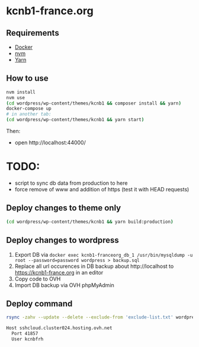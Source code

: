 # kcnb1-france.org

## Requirements

- [Docker](https://docs.docker.com/install/)
- [nvm](https://github.com/creationix/nvm#installation-and-update)
- [Yarn](https://yarnpkg.com/en/docs/install#alternatives-stable)

## How to use

```sh
nvm install
nvm use
(cd wordpress/wp-content/themes/kcnb1 && composer install && yarn)
docker-compose up
# in another tab:
(cd wordpress/wp-content/themes/kcnb1 && yarn start)
```

Then:
- open http://localhost:44000/

TODO:
====
- script to sync db data from production to here
- force remove of www and addition of https (test it with HEAD requests)

## Deploy changes to theme only

```sh
(cd wordpress/wp-content/themes/kcnb1 && yarn build:production)
```

## Deploy changes to wordpress

1. Export DB via `docker exec kcnb1-franceorg_db_1 /usr/bin/mysqldump -u root --password=password wordpress > backup.sql`
2. Replace all url occurences in DB backup about http://localhost to https://kcnb1-france.org in an editor
3. Copy code to OVH
4. Import DB backup via OVH phpMyAdmin

## Deploy command

```sh
rsync -zahv --update --delete --exclude-from 'exclude-list.txt' wordpress/ kcnbfrh@sshcloud.cluster024.hosting.ovh.net:./www
```

```txt
Host sshcloud.cluster024.hosting.ovh.net
  Port 41857
  User kcnbfrh
```

